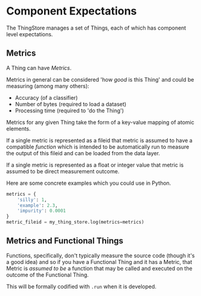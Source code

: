 # Component Expectations

The ThingStore manages a set of Things, each of which has component level expectations.

## Metrics

A Thing can have *Metrics*.

Metrics in general can be considered 'how *good* is this Thing' and could be measuring (among many others):
* Accuracy (of a classifier)
* Number of bytes (required to load a dataset)
* Processing time (required to 'do the Thing')

Metrics for any given Thing take the form of a key-value mapping of atomic elements.

If a single metric is represented as a fileid that metric is assumed to have a compatible *function* which is intended to be automatically run to measure the output of this fileid and can be loaded from the data layer.

If a single metric is represented as a float or integer value that metric is assumed to be direct measurement outcome.

Here are some concrete examples which you could use in Python.

```python
metrics = {
    'silly': 1,
    'example': 2.3,
    'impurity': 0.0001
}
metric_fileid = my_thing_store.log(metrics=metrics)
```

## Metrics and Functional Things

Functions, specifically, don't typically measure the source code (though it's a good idea) and so if you have a Functional Thing and it has a Metric, that Metric is *assumed to be* a function that may be called and executed on the outcome of the Functional Thing.

This will be formally codified with `.run` when it is developed.

